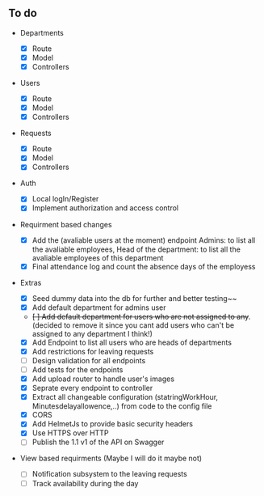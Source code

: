 ## To do

- Departments
  - [x] Route
  - [x] Model
  - [x] Controllers
- Users
  - [x] Route
  - [x] Model
  - [x] Controllers
- Requests

  - [x] Route
  - [x] Model
  - [x] Controllers

- Auth

  - [x] Local logIn/Register
  - [x] Implement authorization and access control

- Requirment based changes

  - [x] Add the (avaliable users at the moment) endpoint
        Admins: to list all the avaliable employees,
        Head of the department: to list all the avaliable employees of this department
  - [x] Final attendance log and count the absence days of the employess

- Extras

  - [x] Seed dummy data into the db for further and better testing~~
  - [x] Add default department for admins user
  - ~~[ ] Add default department for users who are not assigned to any~~. (decided to remove it since you cant add users who can't be assigned to any department I think!)
  - [x] Add Endpoint to list all users who are heads of departments
  - [x] Add restrictions for leaving requests
  - [ ] Design validation for all endpoints
  - [ ] Add tests for the endpoints
  - [x] Add upload router to handle user's images
  - [x] Seprate every endpoint to controller
  - [x] Extract all changeable configuration (statringWorkHour, Minutesdelayallowence,..) from code to the config file
  - [x] CORS
  - [x] Add HelmetJs to provide basic security headers
  - [x] Use HTTPS over HTTP
  - [ ] Publish the 1.1 v1 of the API on Swagger

- View based requirments (Maybe I will do it maybe not)
  - [ ] Notification subsystem to the leaving requests
  - [ ] Track availability during the day
